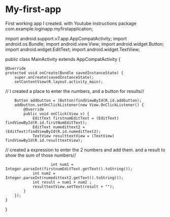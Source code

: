 # My-first-app
First working app I created. with Youtube instructions
package com.example.loginapp.myfirstapplication;

import android.support.v7.app.AppCompatActivity;
import android.os.Bundle;
import android.view.View;
import android.widget.Button;
import android.widget.EditText;
import android.widget.TextView;

public class MainActivity extends AppCompatActivity {

    @Override
    protected void onCreate(Bundle savedInstanceState) {
        super.onCreate(savedInstanceState);
        setContentView(R.layout.activity_main);
// I created  a place to enter the numbers, and a button for results//

        Button addbutton = (Button)findViewById(R.id.addbutton);
        addbutton.setOnClickListener(new View.OnClickListener() {
            @Override
            public void onClick(View v) {
                EditText firstnumEditText = (EditText) findViewById(R.id.firstNumEditText);
                EditText numedittext2 =  (EditText)findViewById(R.id.numeditText2);
                TextView resulttextView = (TextView) findViewById(R.id.resulttextView);
 // created a expression to enter the 2 numbers and add them. and  a result to show the sum of those numbers//                

                        int num1 = Integer.parseInt(firstnumEditText.getText().toString());
                int num2 = Integer.parseInt(numedittext2.getText().toString());
                int result = num1 + num2 ;
                resulttextView.setText(result + "");
            }
        });
    }
}
